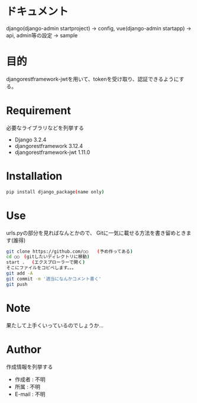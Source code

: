 # ドキュメント
django(django-admin startproject) → config, 
vue(django-admin startapp) → api, 
admin等の設定 → sample

# 目的

djangorestframework-jwtを用いて、tokenを受け取り、認証できるようにする。

# Requirement

必要なライブラリなどを列挙する

* Django 3.2.4
* djangorestframework 3.12.4
* djangorestframework-jwt 1.11.0

# Installation

```bash
pip install django_package(name only)
```

# Use

urls.pyの部分を見ればなんとかので、
Gitに一気に載せる方法を書き留めときます(誰得)

```bash
git clone https://github.com/○○　　(予め作ってある)
cd ○○　(gitしたいディレクトリに移動)
start . 　(エクスプローラーで開く)
そこにファイルをコピペします。。。
git add -A
git commit -m '適当になんかコメント書く'
git push
```

# Note

果たして上手くいっているのでしょうか...

# Author

作成情報を列挙する

* 作成者 : 不明
* 所属 : 不明
* E-mail : 不明
